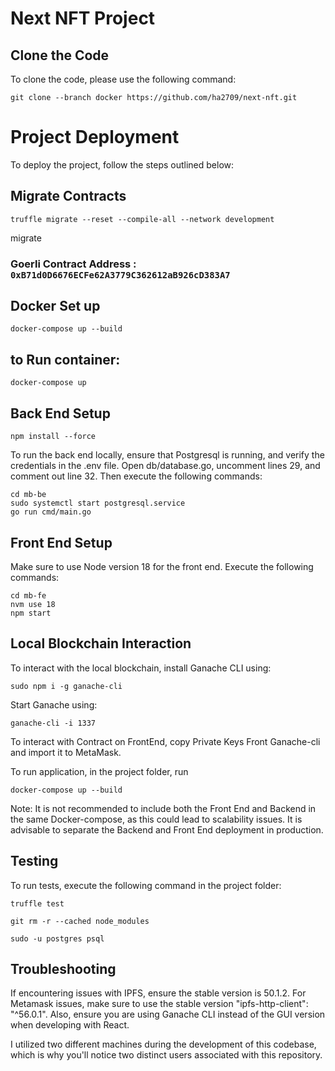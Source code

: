 # Next NFT Project

## Clone the Code

To clone the code, please use the following command:
 

`git clone --branch docker https://github.com/ha2709/next-nft.git`

# Project Deployment

To deploy the project, follow the steps outlined below:

## Migrate Contracts

`truffle migrate --reset --compile-all --network development`

migrate

### Goerli Contract Address : `0xB71d0D6676ECFe62A3779C362612aB926cD383A7`

## Docker Set up

`docker-compose up --build`

## to Run container: 

`docker-compose up`

## Back End Setup

`npm install --force`

To run the back end locally, ensure that Postgresql is running, and verify the credentials in the .env file. Open db/database.go, uncomment lines 29, and comment out line 32. Then execute the following commands:

```
cd mb-be
sudo systemctl start postgresql.service
go run cmd/main.go
```
## Front End Setup

Make sure to use Node version 18 for the front end. Execute the following commands:

```
cd mb-fe
nvm use 18
npm start
```

## Local Blockchain Interaction

To interact with the local blockchain, install Ganache CLI using:

`sudo npm i -g ganache-cli`

Start Ganache using:

`ganache-cli -i 1337`

To interact with Contract on FrontEnd, copy Private Keys Front Ganache-cli and import it to MetaMask. 

To run application, in the project folder, run 

`docker-compose up --build`

Note: It is not recommended to include both the Front End and Backend in the same Docker-compose, as this could lead to scalability issues. It is advisable to separate the Backend and Front End deployment in production. 

## Testing

To run tests, execute the following command in the project folder:

`truffle test`

`git rm -r --cached node_modules`

`sudo -u postgres psql`

## Troubleshooting
If encountering issues with IPFS, ensure the stable version is 50.1.2. For Metamask issues, make sure to use the stable version "ipfs-http-client": "^56.0.1". Also, ensure you are using Ganache CLI instead of the GUI version when developing with React.

I utilized two different machines during the development of this codebase, which is why you'll notice two distinct users associated with this repository.